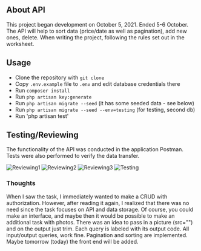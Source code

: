 ## About API

This project began development on October 5, 2021. Ended 5-6 October. 
The API will help to sort data (price/date as well as pagination), add new ones, delete. When writing the project, following the rules set out in the worksheet.

## Usage

- Clone the repository with `git clone`
- Copy `.env.example` file to `.env` and edit database credentials there
- Run `composer install`
- Run `php artisan key:generate`
- Run `php artisan migrate --seed` (it has some seeded data - see below)
- Run `php artisan migrate --seed --env=testing` (for testing, second db)
- Run 'php artisan test'

## Testing/Reviewing

The functionality of the API was conducted in the application Postman. Tests were also performed to verify the data transfer.

![Reviewing1](https://i.imgur.com/G7poXe2.png)
![Reviewing2](https://i.imgur.com/aIfXV0y.png)
![Reviewing3](https://i.imgur.com/wzh9V5H.png)
![Testing](https://i.imgur.com/9VEAFvM.png)


### Thoughts

When I saw the task, I immediately wanted to make a CRUD with authorization. However, after reading it again, I realized that there was no need since the task focuses on API and data storage.
Of course, you could make an interface, and maybe then it would be possible to make an additional task with photos. There was an idea to pass in a picture (src="") and on the output just trim. Each query is labeled with its output code. All input/output queries, work fine. Pagination and sorting are implemented. Maybe tomorrow (today) the front end will be added.
